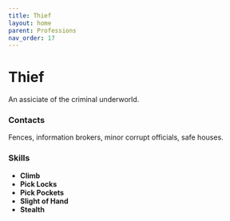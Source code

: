 ```yaml
---
title: Thief
layout: home
parent: Professions
nav_order: 17
---
```


# Thief
An assiciate of the criminal underworld.

### Contacts
Fences, information brokers, minor corrupt officials, safe houses.

### Skills
*  **Climb**
*  **Pick Locks**
*  **Pick Pockets**
*  **Slight of Hand**
*  **Stealth**